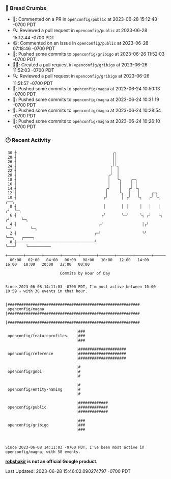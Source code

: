 ### 🍞 Bread Crumbs

 * 💬: Commented on a PR in  `openconfig/public` at 2023-06-28 15:12:43 -0700 PDT
 * 🔍: Reviewed a pull request in  `openconfig/public` at 2023-06-28 15:12:44 -0700 PDT
 * 😃: Commented on an issue in `openconfig/public` at 2023-06-28 07:18:46 -0700 PDT
 * 🚢: Pushed some commits to `openconfig/gribigo` at 2023-06-26 11:52:03 -0700 PDT
 * ✍🏼: Created a pull request in `openconfig/gribigo` at 2023-06-26 11:52:03 -0700 PDT
 * 🔍: Reviewed a pull request in  `openconfig/gribigo` at 2023-06-26 11:51:57 -0700 PDT
 * 🚢: Pushed some commits to `openconfig/magna` at 2023-06-24 10:50:13 -0700 PDT
 * 🚢: Pushed some commits to `openconfig/magna` at 2023-06-24 10:31:19 -0700 PDT
 * 🚢: Pushed some commits to `openconfig/magna` at 2023-06-24 10:28:54 -0700 PDT
 * 🚢: Pushed some commits to `openconfig/magna` at 2023-06-24 10:26:10 -0700 PDT

### 🕘 Recent Activity
```
 30 ┼                                          ╭╮
 28 ┤                                          ││
 26 ┤                                          ││
 24 ┤                                         ╭╯╰╮
 22 ┤                                         │  │
 20 ┤                                        ╭╯  │
 18 ┤                                        │   ╰╮    ╭─╮
 16 ┤                                        │    │    │ │
 14 ┤                                       ╭╯    │   ╭╯ ╰╮
 12 ┤                                       │     ╰╮  │   │     ╭─╮
 10 ┤                                      ╭╯      │ ╭╯   ╰╮   ╭╯ ╰╮    ╭──╮
  8 ┤                                      │       │ │     │   │   │   ╭╯  ╰─╮
  6 ┤                                     ╭╯       ╰─╯     ╰╮ ╭╯   ╰╮ ╭╯     ╰─╮
  4 ┤                                    ╭╯                 │╭╯     ╰─╯        ╰─╮
  2 ┤                                  ╭─╯                  ╰╯                   ╰──╮   ╭────╮
  0 ┼──────────────────────────────────╯                                            ╰───╯    ╰──────────
    +───────+───────+───────+───────+───────+───────+───────+───────+───────+───────+───────+───────+────
  00:00   02:00   04:00   06:00   08:00   10:00   12:00   14:00   16:00   18:00   20:00   22:00   00:00   

						Commits by Hour of Day


Since 2023-06-08 14:11:03 -0700 PDT, I'm most active between 10:00-10:59 - with 30 events in that hour.

```



```
                               |##########################################################
 openconfig/magna              |##########################################################
                               |##########################################################

                               |###
 openconfig/featureprofiles    |###
                               |###

                               |#####################
 openconfig/reference          |#####################
                               |#####################

                               |#
 openconfig/gnoi               |#
                               |#

                               |#
 openconfig/entity-naming      |#
                               |#

                               |#############
 openconfig/public             |#############
                               |#############

                               |###
 openconfig/gribigo            |###
                               |###



Since 2023-06-08 14:11:03 -0700 PDT, I've been most active in openconfig/magna, with 58 events.

```
**[robshakir](mailto:robjs@google.com) is not an official Google product.**  


Last Updated: 2023-06-28 15:46:02.090274797 -0700 PDT
